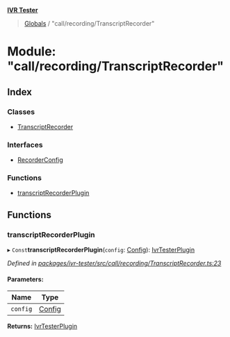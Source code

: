 **[IVR Tester](../README.md)**

> [Globals](../README.md) / "call/recording/TranscriptRecorder"

# Module: "call/recording/TranscriptRecorder"

## Index

### Classes

* [TranscriptRecorder](../classes/_call_recording_transcriptrecorder_.transcriptrecorder.md)

### Interfaces

* [RecorderConfig](../interfaces/_call_recording_transcriptrecorder_.recorderconfig.md)

### Functions

* [transcriptRecorderPlugin](_call_recording_transcriptrecorder_.md#transcriptrecorderplugin)

## Functions

### transcriptRecorderPlugin

▸ `Const`**transcriptRecorderPlugin**(`config`: [Config](../interfaces/_configuration_config_.config.md)): [IvrTesterPlugin](../interfaces/_plugins_ivrtesterplugin_.ivrtesterplugin.md)

*Defined in [packages/ivr-tester/src/call/recording/TranscriptRecorder.ts:23](https://github.com/SketchingDev/ivr-tester/blob/e17074e/packages/ivr-tester/src/call/recording/TranscriptRecorder.ts#L23)*

#### Parameters:

Name | Type |
------ | ------ |
`config` | [Config](../interfaces/_configuration_config_.config.md) |

**Returns:** [IvrTesterPlugin](../interfaces/_plugins_ivrtesterplugin_.ivrtesterplugin.md)
